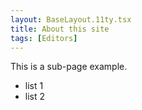 ```yaml
---
layout: BaseLayout.11ty.tsx
title: About this site
tags: [Editors]
---
```


This is a sub-page example.

- list 1
- list 2
